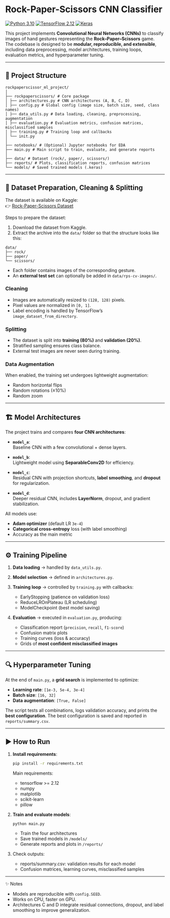 # Rock-Paper-Scissors CNN Classifier 

[![Python 3.10](https://img.shields.io/badge/python-3.10-blue.svg)](https://www.python.org/downloads/release/python-3100/)
[![TensorFlow 2.12](https://img.shields.io/badge/TensorFlow-2.12-FF6F00?logo=tensorflow)](https://www.tensorflow.org/)
[![Keras](https://img.shields.io/badge/Keras-Deep%20Learning-D00000?logo=keras)](https://keras.io/)

This project implements **Convolutional Neural Networks (CNNs)** to classify images of hand gestures representing the **Rock–Paper–Scissors** game.  
The codebase is designed to be **modular, reproducible, and extensible**, including data preprocessing, model architectures, training loops, evaluation metrics, and hyperparameter tuning.

---
## 📂 Project Structure
```
rockpaperscissor_ml_project/
│
├── rockpaperscissors/ # Core package
│ ├── architectures.py # CNN architectures (A, B, C, D)
│ ├── config.py # Global config (image size, batch size, seed, class names)
│ ├── data_utils.py # Data loading, cleaning, preprocessing, augmentation
│ ├── evaluation.py # Evaluation metrics, confusion matrices, misclassified samples
│ ├── training.py # Training loop and callbacks
│ └── init.py
│
├── notebooks/ # (Optional) Jupyter notebooks for EDA
├── main.py # Main script to train, evaluate, and generate reports
│
├── data/ # Dataset (rock/, paper/, scissors/)
├── reports/ # Plots, classification reports, confusion matrices
└── models/ # Saved trained models (.keras)
```

---
## 🧹 Dataset Preparation, Cleaning & Splitting

The dataset is available on Kaggle:  
👉 [Rock-Paper-Scissors Dataset](https://www.kaggle.com/datasets/drgfreeman/rockpaperscissors)

Steps to prepare the dataset:
1. Download the dataset from Kaggle.  
2. Extract the archive into the `data/` folder so that the structure looks like this:  
```
data/
├── rock/
├── paper/
└── scissors/
```

- Each folder contains images of the corresponding gesture.  
- An **external test set** can optionally be added in `data/rps-cv-images/`.

### Cleaning
- Images are automatically resized to `(128, 128)` pixels.  
- Pixel values are normalized in `[0, 1]`.  
- Label encoding is handled by TensorFlow’s `image_dataset_from_directory`.

### Splitting
- The dataset is split into **training (80%)** and **validation (20%)**.  
- Stratified sampling ensures class balance.  
- External test images are never seen during training.

### Data Augmentation
When enabled, the training set undergoes lightweight augmentation:
- Random horizontal flips  
- Random rotations (±10%)  
- Random zoom  

---

## 🏗️ Model Architectures

The project trains and compares **four CNN architectures**:

- **`model_a`**:  
  Baseline CNN with a few convolutional + dense layers.  

- **`model_b`**:  
  Lightweight model using **SeparableConv2D** for efficiency.  

- **`model_c`**:  
  Residual CNN with projection shortcuts, **label smoothing**, and **dropout** for regularization.  

- **`model_d`**:  
  Deeper residual CNN, includes **LayerNorm**, dropout, and gradient stabilization.  

All models use:
- **Adam optimizer** (default LR `3e-4`)  
- **Categorical cross-entropy** loss (with label smoothing)  
- Accuracy as the main metric  

---

## ⚙️ Training Pipeline

1. **Data loading** → handled by `data_utils.py`.  
2. **Model selection** → defined in `architectures.py`.  
3. **Training loop** → controlled by `training.py` with callbacks:
   - EarlyStopping (patience on validation loss)  
   - ReduceLROnPlateau (LR scheduling)  
   - ModelCheckpoint (best model saving)  

4. **Evaluation** → executed in `evaluation.py`, producing:
   - Classification report (`precision`, `recall`, `f1-score`)  
   - Confusion matrix plots  
   - Training curves (loss & accuracy)  
   - Grids of **most confident misclassified images**  

---

## 🔍 Hyperparameter Tuning

At the end of `main.py`, a **grid search** is implemented to optimize:
- **Learning rate**: `[1e-3, 5e-4, 3e-4]`  
- **Batch size**: `[16, 32]`  
- **Data augmentation**: `[True, False]`  

The script tests all combinations, logs validation accuracy, and prints the **best configuration**.
The best configuration is saved and reported in `reports/summary.csv`.

---

## ▶️ How to Run

1. **Install requirements**:

    ```bash
    pip install -r requirements.txt
    ```
   Main requirements:
    - tensorflow >= 2.12 
    - numpy 
    - matplotlib 
    - scikit-learn 
    - pillow

2. **Train and evaluate models**:

    ```bash
    python main.py
    ```
   - Train the four architectures 
   - Save trained models in ```/models/``` 
   - Generate reports and plots in ```/reports/```

3. Check outputs:
   - reports/summary.csv: validation results for each model 
   - Confusion matrices, learning curves, misclassified samples

--- 
✨ Notes

- Models are reproducible with ```config.SEED```. 
- Works on CPU, faster on GPU. 
- Architectures C and D integrate residual connections, dropout, and label smoothing to improve generalization.

